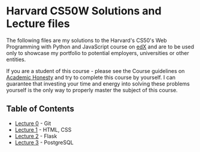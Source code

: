 # Harvard CS50W Solutions and Lecture files

The following files are my solutions to the Harvard's CS50's Web Programming with Python and JavaScript course on [edX](https://www.edx.org/course/cs50s-web-programming-with-python-and-javascript) and are to be used only to showcase my portfolio to potential employers, universities or other entities.

If you are a student of this course - please see the Course guidelines on [Academic Honesty](https://docs.cs50.net/2019/x/syllabus.html#academic-honesty) and try to complete this course by yourself. I can guarantee that investing your time and energy into solving these problems yourself is the only way to properly master the subject of this course.

## Table of Contents
- [Lecture 0](lecture0) - Git
- [Lecture 1](lecture1) - HTML, CSS
- [Lecture 2](lecture2) - Flask
- [Lecture 3](lecture3) - PostgreSQL